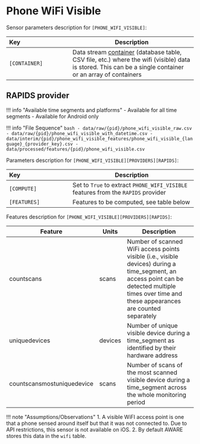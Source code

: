 # Phone WiFi Visible

Sensor parameters description for `[PHONE_WIFI_VISIBLE]`:

|Key&nbsp;&nbsp;&nbsp;&nbsp;&nbsp;&nbsp;&nbsp;&nbsp;&nbsp;&nbsp;&nbsp;&nbsp;&nbsp;&nbsp;&nbsp;&nbsp;&nbsp;&nbsp;&nbsp;&nbsp;&nbsp;&nbsp;&nbsp;&nbsp;&nbsp;&nbsp;&nbsp;&nbsp;&nbsp;            | Description |
|----------------|-----------------------------------------------------------------------------------------------------------------------------------
|`[CONTAINER]`| Data stream [container](../../datastreams/data-streams-introduction/) (database table, CSV file, etc.) where the wifi (visible) data is stored. This can be a single container or an array of containers  

## RAPIDS provider

!!! info "Available time segments and platforms"
    - Available for all time segments
    - Available for Android only

!!! info "File Sequence"
    ```bash
    - data/raw/{pid}/phone_wifi_visible_raw.csv
    - data/raw/{pid}/phone_wifi_visible_with_datetime.csv
    - data/interim/{pid}/phone_wifi_visible_features/phone_wifi_visible_{language}_{provider_key}.csv
    - data/processed/features/{pid}/phone_wifi_visible.csv
    ```


Parameters description for `[PHONE_WIFI_VISIBLE][PROVIDERS][RAPIDS]`:

|Key&nbsp;&nbsp;&nbsp;&nbsp;&nbsp;&nbsp;&nbsp;&nbsp;&nbsp;&nbsp;&nbsp;&nbsp;&nbsp;&nbsp;&nbsp;&nbsp;&nbsp;&nbsp;&nbsp;&nbsp;&nbsp;&nbsp;&nbsp;&nbsp;&nbsp;&nbsp;&nbsp;&nbsp;&nbsp;            | Description |
|----------------|-----------------------------------------------------------------------------------------------------------------------------------
|`[COMPUTE]`| Set to `True` to extract `PHONE_WIFI_VISIBLE` features from the `RAPIDS` provider|
|`[FEATURES]` |         Features to be computed, see table below


Features description for `[PHONE_WIFI_VISIBLE][PROVIDERS][RAPIDS]`:

|Feature                    |Units      |Description|
|-------------------------- |---------- |---------------------------|
| countscans                 | scans | Number of scanned WiFi access points visible (i.e., visible devices) during a time_segment, an access point can be detected multiple times over time and these appearances are counted separately |
| uniquedevices              | devices | Number of unique visible device during a time_segment as identified by their hardware address                                                                       |
| countscansmostuniquedevice | scans   | Number of scans of the most scanned visible device during a time_segment across the whole monitoring period                                                         |

!!! note "Assumptions/Observations"
    1. A visible WiFI access point is one that a phone sensed around itself but that it was not connected to. Due to API restrictions, this sensor is not available on iOS.
    2. By default AWARE stores this data in the `wifi` table.
